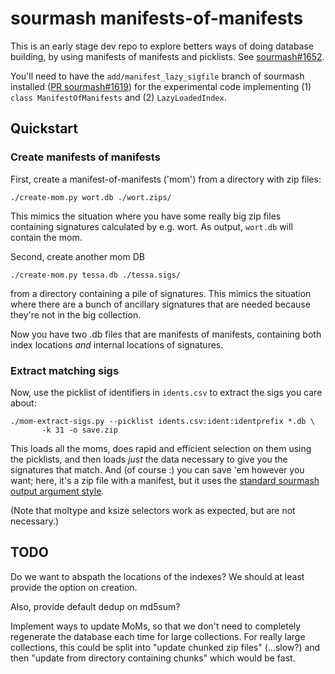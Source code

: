 # sourmash manifests-of-manifests

This is an early stage dev repo to explore betters ways of doing
database building, by using manifests of manifests and picklists.
See [sourmash#1652](https://github.com/sourmash-bio/sourmash/issues/1652).

You'll need to have the `add/manifest_lazy_sigfile` branch of sourmash
installed
([PR sourmash#1619](https://github.com/sourmash-bio/sourmash/pull/1619))
for the experimental code implementing (1) `class ManifestOfManifests`
and (2) `LazyLoadedIndex`.

## Quickstart

### Create manifests of manifests

First, create a manifest-of-manifests ('mom') from a directory with zip files:
```
./create-mom.py wort.db ./wort.zips/
```
This mimics the situation where you have some really big zip files containing
signatures calculated by e.g. wort.  As output, `wort.db` will contain the
mom.

Second, create another mom DB 
```
./create-mom.py tessa.db ./tessa.sigs/
```
from a directory containing a pile of signatures. This mimics the
situation where there are a bunch of ancillary signatures that are
needed because they're not in the big collection.

Now you have two .db files that are manifests of manifests, containing
both index locations *and* internal locations of signatures.

### Extract matching sigs

Now, use the picklist of identifiers in `idents.csv` to extract the
sigs you care about:

```
./mom-extract-sigs.py --picklist idents.csv:ident:identprefix *.db \
       -k 31 -o save.zip
```

This loads all the moms, does rapid and efficient selection on them using
the picklists, and then loads _just_ the data necessary to give you the
signatures that match. And (of course :) you can save 'em however you want;
here, it's a zip file with a manifest, but it uses the
[standard sourmash output argument style](https://sourmash.readthedocs.io/en/latest/command-line.html#saving-signatures-more-generally).

(Note that moltype and ksize selectors work as expected, but are not
necessary.)

## TODO

Do we want to abspath the locations of the indexes? We should at least
provide the option on creation.

Also, provide default dedup on md5sum?

Implement ways to update MoMs, so that we don't need to completely
regenerate the database each time for large collections. For really
large collections, this could be split into "update chunked zip files"
(...slow?)  and then "update from directory containing chunks" which
would be fast.
